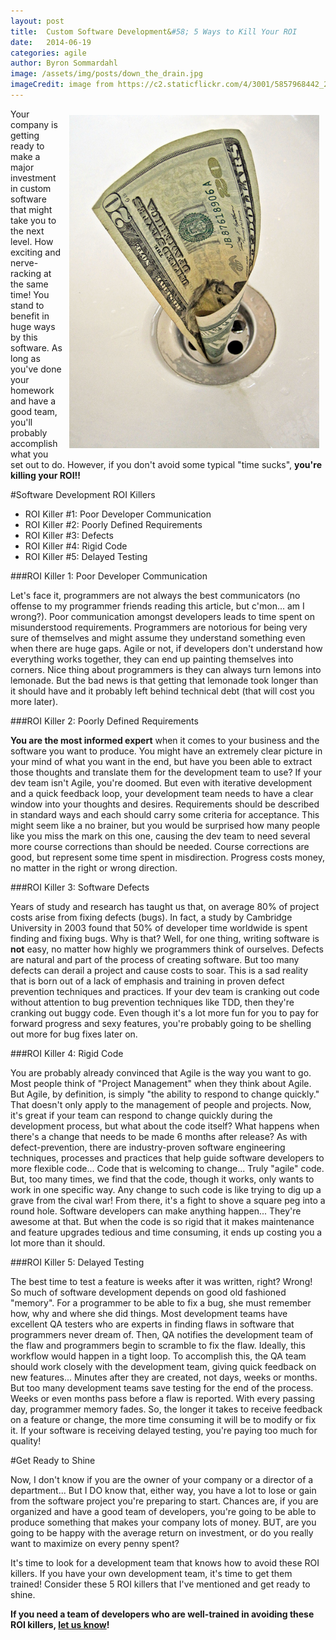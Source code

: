 ```yaml
---
layout: post
title:  Custom Software Development&#58; 5 Ways to Kill Your ROI
date:   2014-06-19
categories: agile
author: Byron Sommardahl
image: /assets/img/posts/down_the_drain.jpg
imageCredit: image from https://c2.staticflickr.com/4/3001/5857968442_2909c971f2_z.jpg (public domain)
---
```

<img style="float: right; padding: 10px; width: 400px;" src="/assets/img/posts/down_the_drain.jpg" alt="Money down the drain." />

Your company is getting ready to make a major investment in custom software that might take you to the next level. How exciting and nerve-racking at the same time! You stand to benefit in huge ways by this software. As long as you've done your homework and have a good team, you'll probably accomplish what you set out to do. However, if you don't avoid some typical "time sucks", **you're killing your ROI!!**

#Software Development ROI Killers

- ROI Killer #1: Poor Developer Communication
- ROI Killer #2: Poorly Defined Requirements
- ROI Killer #3: Defects
- ROI Killer #4: Rigid Code
- ROI Killer #5: Delayed Testing

###ROI Killer 1: Poor Developer Communication

Let's face it, programmers are not always the best communicators (no offense to my programmer friends reading this article, but c'mon... am I wrong?). Poor communication amongst developers leads to time spent on misunderstood requirements. Programmers are notorious for being very sure of themselves and might assume they understand something even when there are huge gaps. Agile or not, if developers don't understand how everything works together, they can end up painting themselves into corners. Nice thing about programmers is they can always turn lemons into lemonade. But the bad news is that getting that lemonade took longer than it should have and it probably left behind technical debt (that will cost you more later). 

###ROI Killer 2: Poorly Defined Requirements

**You are the most informed expert** when it comes to your business and the software you want to produce. You might have an extremely clear picture in your mind of what you want in the end, but have you been able to extract those thoughts and translate them for the development team to use? If your dev team isn't Agile, you're doomed. But even with iterative development and a quick feedback loop, your development team needs to have a clear window into your thoughts and desires. Requirements should be described in standard ways and each should carry some criteria for acceptance. This might seem like a no brainer, but you would be surprised how many people like you miss the mark on this one, causing the dev team to need several more course corrections than should be needed. Course corrections are good, but represent some time spent in misdirection. Progress costs money, no matter in the right or wrong direction.

###ROI Killer 3: Software Defects

Years of study and research has taught us that, on average  80% of project costs arise from fixing defects (bugs). In fact, a study by Cambridge University in 2003 found that 50% of developer time worldwide is spent finding and fixing bugs. Why is that? Well, for one thing, writing software is **not** easy, no matter how highly we programmers think of ourselves. Defects are natural and part of the process of creating software. But too many defects can derail a project and cause costs to soar. This is a sad reality that is born out of a lack of emphasis and training in proven defect prevention techniques and practices. If your dev team is cranking out code without attention to bug prevention techniques like TDD, then they're cranking out buggy code.  Even though it's a lot more fun for you to pay for forward progress and sexy features, you're probably going to be shelling out more for bug fixes later on.

###ROI Killer 4: Rigid Code

You are probably already convinced that Agile is the way you want to go. Most people think of "Project Management" when they think about Agile. But Agile, by definition, is simply "the ability to respond to change quickly." That doesn't only apply to the management of people and projects. Now, it's great if your team can respond to change quickly during the development process, but what about the code itself? What happens when there's a change that needs to be made 6 months after release? As with defect-prevention, there are industry-proven software engineering techniques, processes and practices that help guide software developers to more flexible code... Code that is welcoming to change... Truly "agile" code. But, too many times, we find that the code, though it works, only wants to work in one specific way. Any change to such code is like trying to dig up a grave from the cival war! From there, it's a fight to shove a square peg into a round hole. Software developers can make anything happen... They're awesome at that. But when the code is so rigid that it makes maintenance and feature upgrades tedious and time consuming, it ends up costing you a lot more than it should.

###ROI Killer 5: Delayed Testing

The best time to test a feature is weeks after it was written, right? Wrong! So much of software development depends on good old fashioned "memory". For a programmer to be able to fix a bug, she must remember how, why and where she did things. Most development teams have excellent QA testers who are experts in finding flaws in software that programmers never dream of. Then, QA notifies the development team of the flaw and programmers begin to scramble to fix the flaw. Ideally, this workflow would happen in a tight loop. To accomplish this, the QA team should work closely with the development team, giving quick feedback on new features... Minutes after they are created, not days, weeks or months. But too many development teams save testing for the end of the process. Weeks or even months pass before a flaw is reported. With every passing day, programmer memory fades. So, the longer it takes to receive feedback on a feature or change, the more time consuming it will be to modify or fix it. If your software is receiving delayed testing, you're paying too much for quality!

#Get Ready to Shine

Now, I don't know if you are the owner of your company or a director of a department... But I DO know that, either way, you have a lot to lose or gain from the software project you're preparing to start. Chances are, if you are organized and have a good team of developers, you're going to be able to produce something that makes your company lots of money. BUT, are you going to be happy with the average return on investment, or do you really want to maximize on every penny spent?

It's time to look for a development team that knows how to avoid these ROI killers. If you have your own development team, it's time to get them trained! Consider these 5 ROI killers that I've mentioned and get ready to shine.

**If you need a team of developers who are well-trained in avoiding these ROI killers, [let us know](/contact.html)!**
